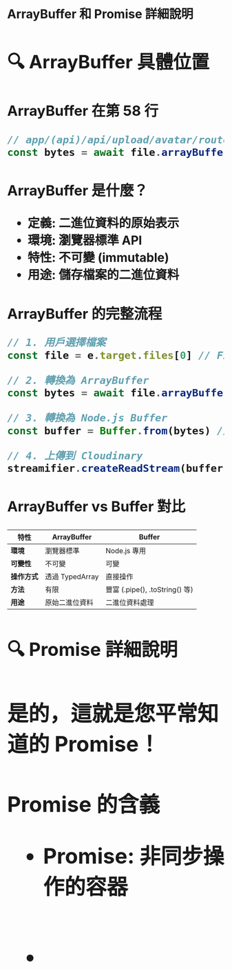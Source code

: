 # ArrayBuffer 和 Promise<Object> 詳細說明

## 🔍 ArrayBuffer 具體位置

### **ArrayBuffer 在第 58 行**
```javascript
// app/(api)/api/upload/avatar/route.js 第 58 行
const bytes = await file.arrayBuffer() // ← ArrayBuffer 在這裡
```

### **ArrayBuffer 是什麼？**
- **定義**: 二進位資料的原始表示
- **環境**: 瀏覽器標準 API
- **特性**: 不可變 (immutable)
- **用途**: 儲存檔案的二進位資料

### **ArrayBuffer 的完整流程**
```javascript
// 1. 用戶選擇檔案
const file = e.target.files[0] // File 物件

// 2. 轉換為 ArrayBuffer
const bytes = await file.arrayBuffer() // ← 這裡是 ArrayBuffer

// 3. 轉換為 Node.js Buffer
const buffer = Buffer.from(bytes) // ← 將 ArrayBuffer 轉為 Buffer

// 4. 上傳到 Cloudinary
streamifier.createReadStream(buffer).pipe(uploadStream)
```

### **ArrayBuffer vs Buffer 對比**
| 特性 | ArrayBuffer | Buffer |
|------|-------------|--------|
| **環境** | 瀏覽器標準 | Node.js 專用 |
| **可變性** | 不可變 | 可變 |
| **操作方式** | 透過 TypedArray | 直接操作 |
| **方法** | 有限 | 豐富 (.pipe(), .toString() 等) |
| **用途** | 原始二進位資料 | 二進位資料處理 |

## 🔍 Promise<Object> 詳細說明

### **是的，這就是您平常知道的 Promise！**

### **Promise<Object> 的含義**
- **Promise**: 非同步操作的容器
- **<Object>**: TypeScript 泛型，表示 Promise 成功時回傳 Object 類型
- **等同於**: `Promise.resolve({...})` 或 `new Promise((resolve) => resolve({...}))`

### **Promise<Object> 的使用方式**

#### 方式 1: async/await
```javascript
const result = await deleteImage('image_id')
// result 是 Object 類型
console.log(result) // { result: "ok", ... }
```

#### 方式 2: .then()
```javascript
deleteImage('image_id').then(result => {
  // result 是 Object 類型
  console.log(result) // { result: "ok", ... }
})
```

### **Promise<Object> 的實際範例**

#### 在 lib/cloudinary.js 中：
```javascript
export async function deleteImage(publicId) {
  try {
    const result = await cloudinary.uploader.destroy(publicId)
    // result 是 Object，例如: { result: "ok" }
    return result // 回傳 Promise<Object>
  } catch (error) {
    throw error // 回傳 Promise<Error>
  }
}
```

#### 在其他地方使用：
```javascript
// 使用 async/await
const deleteResult = await deleteImage('avatars/user_123')
console.log(deleteResult) // { result: "ok" }

// 使用 .then()
deleteImage('avatars/user_123').then(result => {
  console.log(result) // { result: "ok" }
}).catch(error => {
  console.error(error) // 錯誤處理
})
```

## 📊 完整的資料轉換流程

```
用戶選擇檔案
    ↓
File 物件 (瀏覽器)
    ↓ file.arrayBuffer()
ArrayBuffer (二進位資料) ← 第 58 行
    ↓ Buffer.from()
Buffer (Node.js 二進位物件)
    ↓ streamifier.createReadStream()
Readable Stream
    ↓ .pipe()
Cloudinary Upload Stream
    ↓ 上傳完成
Promise<Object> ← 回傳結果
    ↓ await 或 .then()
Object (結果資料)
```

## 💡 關鍵概念總結

### **ArrayBuffer**
- **位置**: `const bytes = await file.arrayBuffer()` (第 58 行)
- **作用**: 將 File 物件轉換為二進位資料
- **特性**: 瀏覽器標準，不可變

### **Promise<Object>**
- **含義**: 就是您平常知道的 Promise
- **<Object>**: 表示成功時回傳 Object 類型
- **使用**: `await` 或 `.then()` 都可以

### **為什麼需要這些轉換？**
1. **File → ArrayBuffer**: 瀏覽器 API 需要
2. **ArrayBuffer → Buffer**: Node.js API 需要
3. **Promise<Object>**: 非同步操作的回傳格式

## 🎯 實際測試

當您上傳圖片時，可以在 Console 中看到：
```javascript
// ArrayBuffer 的資訊
console.log('bytes:', bytes) // ArrayBuffer { byteLength: 12345 }

// Promise<Object> 的結果
console.log('uploadResult:', uploadResult) // { public_id: "...", secure_url: "..." }
```

這些都是您平常熟悉的 JavaScript 概念，只是在不同環境中的應用！





